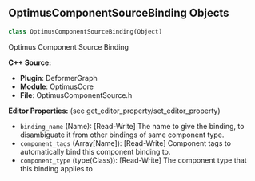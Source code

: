 ## OptimusComponentSourceBinding Objects

```python
class OptimusComponentSourceBinding(Object)
```

Optimus Component Source Binding

**C++ Source:**

- **Plugin**: DeformerGraph
- **Module**: OptimusCore
- **File**: OptimusComponentSource.h

**Editor Properties:** (see get_editor_property/set_editor_property)

- ``binding_name`` (Name):  [Read-Write] The name to give the binding, to disambiguate it from other bindings of same component type.
- ``component_tags`` (Array[Name]):  [Read-Write] Component tags to automatically bind this component binding to.
- ``component_type`` (type(Class)):  [Read-Write] The component type that this binding applies to

<a id="unreal.OptimusValueContainer"></a>